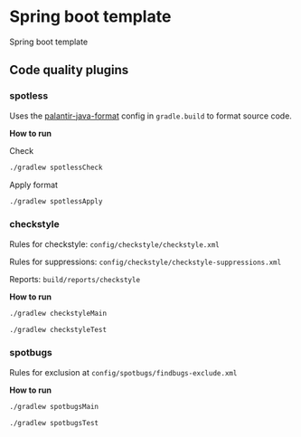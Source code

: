 # Spring boot template

Spring boot template

## Code quality plugins

### spotless

Uses the [palantir-java-format](https://github.com/palantir/palantir-java-format) config in `gradle.build` to format source code.

**How to run**

Check
```bash
./gradlew spotlessCheck
```

Apply format
```bash
./gradlew spotlessApply
```

### checkstyle

Rules for checkstyle: `config/checkstyle/checkstyle.xml`

Rules for suppressions: `config/checkstyle/checkstyle-suppressions.xml`

Reports: `build/reports/checkstyle`

**How to run**

```bash
./gradlew checkstyleMain
```

```bash
./gradlew checkstyleTest
```


### spotbugs

Rules for exclusion at `config/spotbugs/findbugs-exclude.xml`

**How to run**

```bash
./gradlew spotbugsMain
```

```bash
./gradlew spotbugsTest
```
